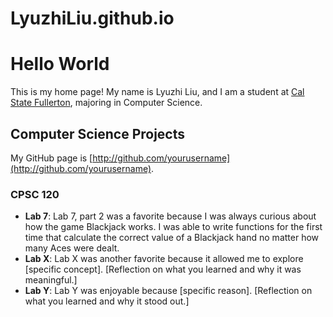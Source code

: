 # LyuzhiLiu.github.io

# Hello World

This is my home page! My name is Lyuzhi Liu, and I am a student at [Cal State Fullerton](http://www.fullerton.edu/), majoring in Computer Science.

## Computer Science Projects

My GitHub page is [http://github.com/yourusername](http://github.com/yourusername).

### CPSC 120

* **Lab 7**: Lab 7, part 2 was a favorite because I was always curious about how the game Blackjack works. I was able to write functions for the first time that calculate the correct value of a Blackjack hand no matter how many Aces were dealt.
* **Lab X**: Lab X was another favorite because it allowed me to explore [specific concept]. [Reflection on what you learned and why it was meaningful.]
* **Lab Y**: Lab Y was enjoyable because [specific reason]. [Reflection on what you learned and why it stood out.]
